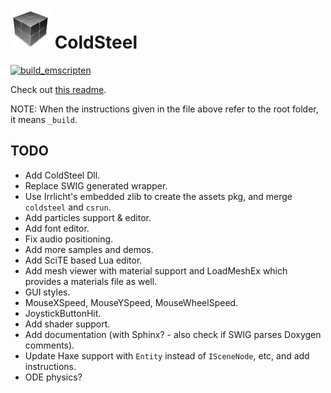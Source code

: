 # ![icon](logo.png) ColdSteel

[![build_emscripten](https://github.com/JaviCervera/coldsteel/actions/workflows/build_emscripten.yml/badge.svg)](https://github.com/JaviCervera/coldsteel/actions/workflows/build_emscripten.yml)

Check out [this readme](_build/README.md).

NOTE: When the instructions given in the file above refer to the root folder, it means `_build`.

## TODO

* Add ColdSteel Dll.
* Replace SWIG generated wrapper.
* Use Irrlicht's embedded zlib to create the assets pkg, and merge `coldsteel` and `csrun`.
* Add particles support & editor.
* Add font editor.
* Fix audio positioning.
* Add more samples and demos.
* Add SciTE based Lua editor.
* Add mesh viewer with material support and LoadMeshEx which provides a materials file as well.
* GUI styles.
* MouseXSpeed, MouseYSpeed, MouseWheelSpeed.
* JoystickButtonHit.
* Add shader support.
* Add documentation (with Sphinx? - also check if SWIG parses Doxygen comments).
* Update Haxe support with `Entity` instead of `ISceneNode`, etc, and add instructions.
* ODE physics?
